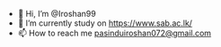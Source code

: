 - 👋 Hi, I’m @Iroshan99
- 🌱 I’m currently study on  https://www.sab.ac.lk/
- 📫 How to reach me pasinduiroshan072@gmail.com

<!---
Iroshan99/Iroshan99 is a ✨ special ✨ repository because its `README.md` (this file) appears on your GitHub profile.
You can click the Preview link to take a look at your changes.
--->
